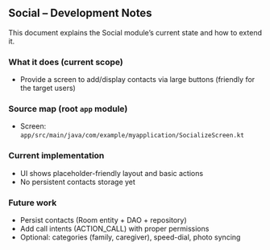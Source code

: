 ## Social – Development Notes

This document explains the Social module’s current state and how to extend it.

### What it does (current scope)
- Provide a screen to add/display contacts via large buttons (friendly for the target users)

### Source map (root `app` module)
- Screen: `app/src/main/java/com/example/myapplication/SocializeScreen.kt`

### Current implementation
- UI shows placeholder-friendly layout and basic actions
- No persistent contacts storage yet

### Future work
- Persist contacts (Room entity + DAO + repository)
- Add call intents (ACTION_CALL) with proper permissions
- Optional: categories (family, caregiver), speed-dial, photo syncing



